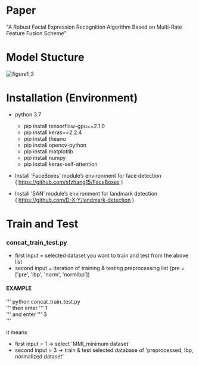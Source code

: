 # Paper
"A Robust Facial Expression Recognition Algorithm Based on Multi-Rate Feature Fusion Scheme"   



# Model Stucture
![figure1_3](https://user-images.githubusercontent.com/47851661/129718320-2da7dd87-f1ab-4b85-801a-d49272aaedc9.png)



# Installation (Environment)
- python 3.7

    - pip install tensorflow-gpu==2.1.0
    - pip install keras==2.2.4
    - pip install theano
    - pip install opencv-python
    - pip install matplotlib
    - pip install numpy
    - pip install keras-self-attention
    
- Install ‘FaceBoxes’ module’s environment for face detection   
   ( https://github.com/sfzhang15/FaceBoxes )
- Install ’SAN’ module’s environment for landmark detection   
   ( https://github.com/D-X-Y/landmark-detection )



# Train and Test
### concat_train_test.py
- first input = selected dataset you want to train and test from the above list
- second input = iteration of training & testing preprocessing list (pre = ['pre', 'lbp', 'norm', 'normlbp'])


#### EXAMPLE
'''
python concat_train_test.py   
'''
then enter
'''
1   
'''
and enter
'''
3   
'''

it means   
- first input = 1 -> select 'MMI_minimum dataset'
- second input = 3 -> train & test selected database of 'preprocessed, lbp, normalized dataset'
